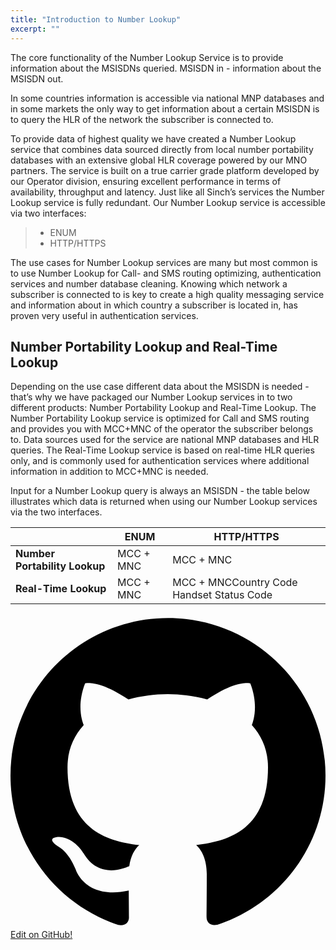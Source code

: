```yaml
---
title: "Introduction to Number Lookup"
excerpt: ""
---
```

The core functionality of the Number Lookup Service is to provide information about the MSISDNs queried. MSISDN in - information about the MSISDN out.

In some countries information is accessible via national MNP databases and in some markets the only way to get information about a certain MSISDN is to query the HLR of the network the subscriber is connected to.

To provide data of highest quality we have created a Number Lookup service that combines data sourced directly from local number portability databases with an extensive global HLR coverage powered by our MNO partners. The service is built on a true carrier grade platform developed by our Operator division, ensuring excellent performance in terms of availability, throughput and latency. Just like all Sinch’s services the Number Lookup service is fully redundant. Our Number Lookup service is accessible via two interfaces:
> - ENUM
> - HTTP/HTTPS

The use cases for Number Lookup services are many but most common is to use Number Lookup for Call- and SMS routing optimizing, authentication services and number database cleaning. Knowing which network a subscriber is connected to is key to create a high quality messaging service and information about in which country a subscriber is located in, has proven very useful in authentication services.

## Number Portability Lookup and Real-Time Lookup

Depending on the use case different data about the MSISDN is needed - that’s why we have packaged our Number Lookup services in to two different products: Number Portability Lookup and Real-Time Lookup. The Number Portability Lookup service is optimized for Call and SMS routing and provides you with MCC+MNC of the operator the subscriber belongs to. Data sources used for the service are national MNP databases and HLR queries. The Real-Time Lookup service is based on real-time HLR queries only, and is commonly used for authentication services where additional information in addition to MCC+MNC is needed.

Input for a Number Lookup query is always an MSISDN - the table below illustrates which data is returned when using our Number Lookup services via the two interfaces.

<div class="magic-block-html">
    <div class="marked-table">
        <table>
        <thead>
          <tr>
          <th></th>
            <th>ENUM</th>
            <th>HTTP/HTTPS</th>
          </tr>
        </thead>
            <tbody>
            <tr class="even">
                <td><strong>Number Portability Lookup</strong></td>
                <td>MCC + MNC</td>
                <td>MCC + MNC</td>
            </tr>
            <tr class="odd">
                <td><strong>Real-Time Lookup</strong></td>
                <td>MCC + MNC</td>
                <td>MCC + MNCCountry Code
                Handset Status Code</td>
            </tr>
            </tbody>
        </table>
    </div>
</div>


<a class="gitbutton pill" target="_blank" href="https://github.com/sinch/docs/blob/master/docs/number-lookup/number-lookup-overview.md">
                        <span class="icon medium">
                            <svg xmlns="http://www.w3.org/2000/svg" role="img" viewBox="0 0 24 24"><title>GitHub icon</title><path d="M 12 0.297 c -6.63 0 -12 5.373 -12 12 c 0 5.303 3.438 9.8 8.205 11.385 c 0.6 0.113 0.82 -0.258 0.82 -0.577 c 0 -0.285 -0.01 -1.04 -0.015 -2.04 c -3.338 0.724 -4.042 -1.61 -4.042 -1.61 C 4.422 18.07 3.633 17.7 3.633 17.7 c -1.087 -0.744 0.084 -0.729 0.084 -0.729 c 1.205 0.084 1.838 1.236 1.838 1.236 c 1.07 1.835 2.809 1.305 3.495 0.998 c 0.108 -0.776 0.417 -1.305 0.76 -1.605 c -2.665 -0.3 -5.466 -1.332 -5.466 -5.93 c 0 -1.31 0.465 -2.38 1.235 -3.22 c -0.135 -0.303 -0.54 -1.523 0.105 -3.176 c 0 0 1.005 -0.322 3.3 1.23 c 0.96 -0.267 1.98 -0.399 3 -0.405 c 1.02 0.006 2.04 0.138 3 0.405 c 2.28 -1.552 3.285 -1.23 3.285 -1.23 c 0.645 1.653 0.24 2.873 0.12 3.176 c 0.765 0.84 1.23 1.91 1.23 3.22 c 0 4.61 -2.805 5.625 -5.475 5.92 c 0.42 0.36 0.81 1.096 0.81 2.22 c 0 1.606 -0.015 2.896 -0.015 3.286 c 0 0.315 0.21 0.69 0.825 0.57 C 20.565 22.092 24 17.592 24 12.297 c 0 -6.627 -5.373 -12 -12 -12" /></svg>
                        </span>
                        Edit on GitHub!</a>